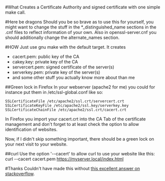 #What
Creates a Certificate Authority and signed certificate with one simple make call.

#Here be dragons
Should you be so brave as to use this for yourself, you might want to change the stuff in the *_distinguished_name sections in the .cnf files to reflect information of your own.
Also in openssl-server.cnf you should additionally change the alternate_names section.

#HOW
Just use gnu make with the default target. It creates
* cacert.pem: public key of the CA
* cakey.key: private key of the CA
* servercert.pem: signed certificate of the server(s)
* serverkey.pem: private key of the server(s)
* and some other stuff you actually know more about than me

##Green lock in Firefox
In your webserver (apache2 for me) you could for instance put them in /etc/ssl-global.conf like so:

    SSLCertificateFile /etc/apache2/ssl.crt/servercert.crt
    SSLCertificateKeyFile /etc/apache2/ssl.key/serverkey.key
    SSLCertificateChainFile /etc/apache2/ssl.crt/cacert.crt

In Firefox you import your cacert.crt into the CA Tab of the certificate management and don't forget to at least check the option to allow identification of websites.

Now, if I didn't skip something important, there should be a green lock on your next visit to your website.

##curl
Use the option '--cacert' to allow curl to use your website like this:
    curl --cacert cacert.pem https://myserver.local/index.html

#Thanks
Couldn't have made this without [this excellent answer on stackoverflow](https://stackoverflow.com/questions/21297139/how-do-you-sign-a-certificate-signing-request-with-your-certification-authority/21340898#21340898). 
